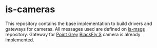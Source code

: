 is-cameras
===
This repository contains the base implementation to build drivers and gateways for cameras. All messages used are defined on [is-msgs](https://github.com/labviros/is-msgs/tree/modern-cmake) repository. Gateway for [Point Grey](https://www.ptgrey.com/) [BlackFly S](https://eu.ptgrey.com/blackfly-s-gige-vision-cameras) camera is already implemented.